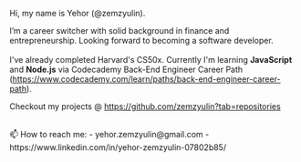 Hi, my name is Yehor (@zemzyulin).
 
I’m a career switcher with solid background in finance and entrepreneurship. Looking forward to becoming a software developer.<br><br>
I've already completed Harvard's CS50x. Currently I'm learning __JavaScript__ and __Node.js__ via Codecademy Back-End Engineer Career Path (https://www.codecademy.com/learn/paths/back-end-engineer-career-path).  

Checkout my projects @ https://github.com/zemzyulin?tab=repositories


<br>
📫 How to reach me:
- yehor.zemzyulin@gmail.com
- https://www.linkedin.com/in/yehor-zemzyulin-07802b85/

<!---
zemzyulin/zemzyulin is a ✨ special ✨ repository because its `README.md` (this file) appears on your GitHub profile.
You can click the Preview link to take a look at your changes.
--->
